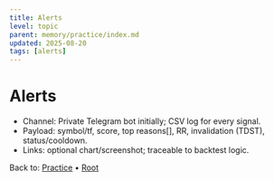 ```yaml
---
title: Alerts
level: topic
parent: memory/practice/index.md
updated: 2025-08-20
tags: [alerts]
---
```


# Alerts

- Channel: Private Telegram bot initially; CSV log for every signal.
- Payload: symbol/tf, score, top reasons[], RR, invalidation (TDST), status/cooldown.
- Links: optional chart/screenshot; traceable to backtest logic.

Back to: [Practice](./practice/index.md) • [Root](./memory.md)
